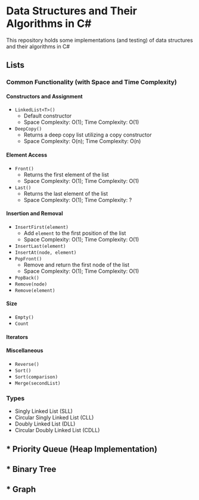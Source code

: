 # Data Structures and Their Algorithms in C#

This repository holds some implementations (and testing) of data structures and their algorithms in C#

## Lists
### Common Functionality (with Space and Time Complexity)
#### Constructors and Assignment
* `LinkedList<T>()`
  * Default constructor
  * Space Complexity: O(1); Time Complexity: O(1)
* `DeepCopy()`
  * Returns a deep copy list utilizing a copy constructor
  * Space Complexity: O(n); Time Complexity: O(n)
#### Element Access
* `Front()`
  * Returns the first element of the list
  * Space Complexity: O(1); Time Complexity: O(1)
* `Last()`
  * Returns the last element of the list
  * Space Complexity: O(1); Time Complexity: ? 
#### Insertion and Removal
* `InsertFirst(element)`
  * Add `element` to the first position of the list
  * Space Complexity: O(1); Time Complexity: O(1)
* `InsertLast(element)`
* `InsertAt(node, element)`
* `PopFront()`
  * Remove and return the first node of the list
  * Space Complexity: O(1); Time Complexity: O(1)
* `PopBack()`
* `Remove(node)`
* `Remove(element)`
#### Size
* `Empty()`
* `Count`
#### Iterators

#### Miscellaneous
* `Reverse()`
* `Sort()`
* `Sort(comparison)`
* `Merge(secondList)`
### Types
* Singly Linked List (SLL)
* Circular Singly Linked List (CLL)
* Doubly Linked List (DLL)
* Circular Doubly Linked List (CDLL)

## * Priority Queue (Heap Implementation)

## * Binary Tree

## * Graph
